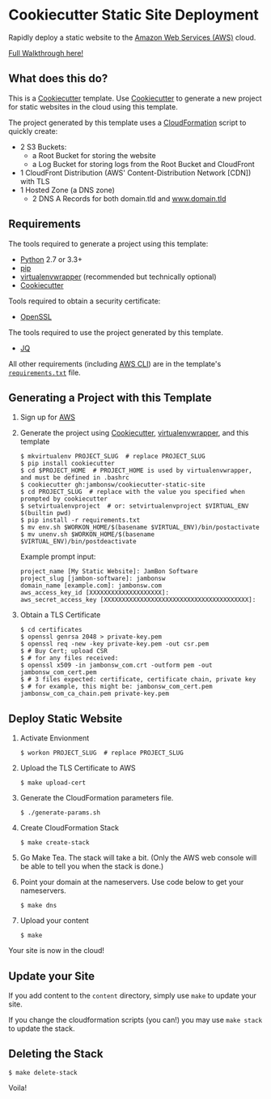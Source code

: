 # Cookiecutter Static Site Deployment

Rapidly deploy a static website to the [Amazon Web Services
(AWS)](https://aws.amazon.com/) cloud.

[Full Walkthrough here!](http://cookiecutter-static-site.readthedocs.org/en/latest/)


## What does this do?

This is a [Cookiecutter](https://github.com/audreyr/cookiecutter) template. Use [Cookiecutter](https://github.com/audreyr/cookiecutter) to generate a new project for
static websites in the cloud using this template.

The project generated by this template uses a
[CloudFormation](https://aws.amazon.com/cloudformation/) script to quickly
create:

- 2 S3 Buckets:
    - a Root Bucket for storing the website
    - a Log Bucket for storing logs from the Root Bucket and CloudFront
- 1 CloudFront Distribution (AWS' Content-Distribution Network [CDN])
  with TLS
- 1 Hosted Zone (a DNS zone)
    - 2 DNS A Records for both domain.tld and www.domain.tld


## Requirements

The tools required to generate a project using this template:

- [Python](https://www.python.org/) 2.7 or 3.3+
- [pip](https://pip.pypa.io/)
- [virtualenvwrapper](https://pypi.python.org/pypi/virtualenvwrapper) (recommended but technically optional)
- [Cookiecutter](https://github.com/audreyr/cookiecutter)

Tools required to obtain a security certificate:

- [OpenSSL](https://www.openssl.org/)

The tools required to use the project generated by this template.

- [JQ](https://stedolan.github.io/jq/)

All other requirements (including [AWS
CLI](https://pypi.python.org/pypi/awscli)) are in the template's
[`requirements.txt`](https://github.com/jambonsw/cookiecutter-static-site/blob/master/%7B%7B%20cookiecutter.project_slug%20%7D%7D/requirements.txt)
file.


## Generating a Project with this Template

1. Sign up for [AWS](http://aws.amazon.com/)
2. Generate the project using
   [Cookiecutter](https://github.com/audreyr/cookiecutter),
   [virtualenvwrapper](https://pypi.python.org/pypi/virtualenvwrapper), and
   this template

    ```console
    $ mkvirtualenv PROJECT_SLUG  # replace PROJECT_SLUG
    $ pip install cookiecutter
    $ cd $PROJECT_HOME  # PROJECT_HOME is used by virtualenvwrapper, and must be defined in .bashrc
    $ cookiecutter gh:jambonsw/cookiecutter-static-site
    $ cd PROJECT_SLUG  # replace with the value you specified when prompted by cookiecutter
    $ setvirtualenvproject  # or: setvirtualenvproject $VIRTUAL_ENV $(builtin pwd)
    $ pip install -r requirements.txt
    $ mv env.sh $WORKON_HOME/$(basename $VIRTUAL_ENV)/bin/postactivate
    $ mv unenv.sh $WORKON_HOME/$(basename $VIRTUAL_ENV)/bin/postdeactivate
    ```
    
    Example prompt input:
    ```console
    project_name [My Static Website]: JamBon Software
    project_slug [jambon-software]: jambonsw
    domain_name [example.com]: jambonsw.com
    aws_access_key_id [XXXXXXXXXXXXXXXXXXXX]:
    aws_secret_access_key [XXXXXXXXXXXXXXXXXXXXXXXXXXXXXXXXXXXXXXXX]: 
    ```

3. Obtain a TLS Certificate

    ```console
    $ cd certificates
    $ openssl genrsa 2048 > private-key.pem
    $ openssl req -new -key private-key.pem -out csr.pem
    $ # Buy Cert; upload CSR
    $ # for any files received:
    $ openssl x509 -in jambonsw_com.crt -outform pem -out jambonsw_com_cert.pem
    $ # 3 files expected: certificate, certificate chain, private key
    $ # for example, this might be: jambonsw_com_cert.pem jambonsw_com_ca_chain.pem private-key.pem
    ```

## Deploy Static Website

1. Activate Envionment

    ```console
    $ workon PROJECT_SLUG  # replace PROJECT_SLUG
    ```

2. Upload the TLS Certificate to AWS

    ```console
    $ make upload-cert
    ```

3. Generate the CloudFormation parameters file.

    ```console
    $ ./generate-params.sh
    ```

3. Create CloudFormation Stack

    ```console
    $ make create-stack
    ```

4. Go Make Tea. The stack will take a bit. (Only the AWS web console
   will be able to tell you when the stack is done.)

5. Point your domain at the nameservers. Use code below to get your
   nameservers.

    ```console
    $ make dns
    ```

6. Upload your content

    ```console
    $ make
    ```

Your site is now in the cloud!

## Update your Site

If you add content to the `content` directory, simply use `make` to
update your site.

If you change the cloudformation scripts (you can!) you may use `make
stack` to update the stack.

## Deleting the Stack

```console
$ make delete-stack
```

Voila!
